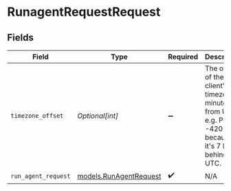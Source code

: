# RunagentRequestRequest


## Fields

| Field                                                                                                      | Type                                                                                                       | Required                                                                                                   | Description                                                                                                |
| ---------------------------------------------------------------------------------------------------------- | ---------------------------------------------------------------------------------------------------------- | ---------------------------------------------------------------------------------------------------------- | ---------------------------------------------------------------------------------------------------------- |
| `timezone_offset`                                                                                          | *Optional[int]*                                                                                            | :heavy_minus_sign:                                                                                         | The offset of the client's timezone in minutes from UTC. e.g. PDT is -420 because it's 7 hours behind UTC. |
| `run_agent_request`                                                                                        | [models.RunAgentRequest](../models/runagentrequest.md)                                                     | :heavy_check_mark:                                                                                         | N/A                                                                                                        |
